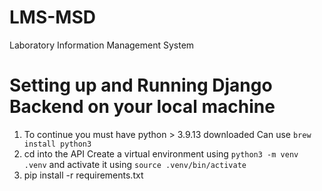 # LMS-MSD
Laboratory Information Management System 


# Setting up and Running Django Backend on your local machine

1. To continue you must have python > 3.9.13 downloaded Can use `brew install python3`
2. cd into the API Create a virtual environment using `python3 -m venv .venv` and activate it using `source .venv/bin/activate`
3. pip install -r requirements.txt
